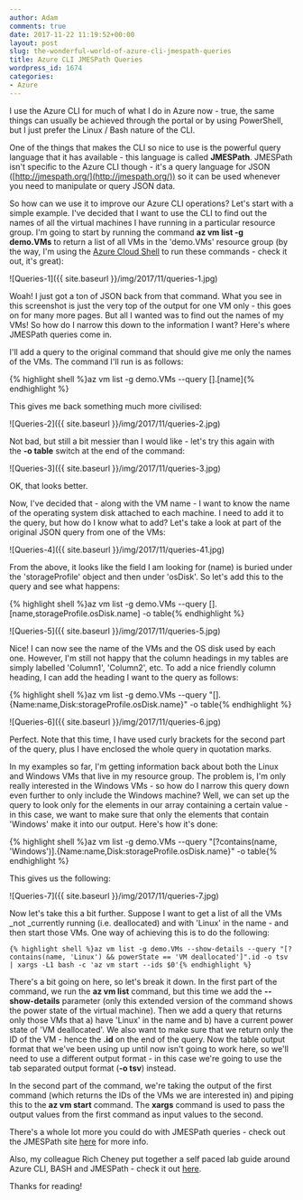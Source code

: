 ```yaml
---
author: Adam
comments: true
date: 2017-11-22 11:19:52+00:00
layout: post
slug: the-wonderful-world-of-azure-cli-jmespath-queries
title: Azure CLI JMESPath Queries
wordpress_id: 1674
categories:
- Azure
---
```


I use the Azure CLI for much of what I do in Azure now - true, the same things can usually be achieved through the portal or by using PowerShell, but I just prefer the Linux / Bash nature of the CLI.

One of the things that makes the CLI so nice to use is the powerful query language that it has available - this language is called **JMESPath**. JMESPath isn't specific to the Azure CLI though - it's a query language for JSON ([http://jmespath.org/](http://jmespath.org/)) so it can be used whenever you need to manipulate or query JSON data.<!-- more -->

So how can we use it to improve our Azure CLI operations? Let's start with a simple example. I've decided that I want to use the CLI to find out the names of all the virtual machines I have running in a particular resource group. I'm going to start by running the command **az vm list -g demo.VMs** to return a list of all VMs in the 'demo.VMs' resource group (by the way, I'm using the [Azure Cloud Shell](https://azure.microsoft.com/en-gb/features/cloud-shell/) to run these commands - check it out, it's great):

![Queries-1]({{ site.baseurl }}/img/2017/11/queries-1.jpg)

Woah! I just got a ton of JSON back from that command. What you see in this screenshot is just the very top of the output for one VM only - this goes on for many more pages. But all I wanted was to find out the names of my VMs! So how do I narrow this down to the information I want? Here's where JMESPath queries come in.

I'll add a query to the original command that should give me only the names of the VMs. The command I'll run is as follows:

    
{% highlight shell %}az vm list -g demo.VMs --query [].[name]{% endhighlight %}


This gives me back something much more civilised:

![Queries-2]({{ site.baseurl }}/img/2017/11/queries-2.jpg)

Not bad, but still a bit messier than I would like - let's try this again with the **-o table** switch at the end of the command:

![Queries-3]({{ site.baseurl }}/img/2017/11/queries-3.jpg)

OK, that looks better.

Now, I've decided that - along with the VM name - I want to know the name of the operating system disk attached to each machine. I need to add it to the query, but how do I know what to add? Let's take a look at part of the original JSON query from one of the VMs:

![Queries-4]({{ site.baseurl }}/img/2017/11/queries-41.jpg)

From the above, it looks like the field I am looking for (name) is buried under the 'storageProfile' object and then under 'osDisk'. So let's add this to the query and see what happens:

    
{% highlight shell %}az vm list -g demo.VMs --query [].[name,storageProfile.osDisk.name] -o table{% endhighlight %}


![Queries-5]({{ site.baseurl }}/img/2017/11/queries-5.jpg)

Nice! I can now see the name of the VMs and the OS disk used by each one. However, I'm still not happy that the column headings in my tables are simply labelled 'Column1', 'Column2', etc. To add a nice friendly column heading, I can add the heading I want to the query as follows:

    
{% highlight shell %}az vm list -g demo.VMs --query "[].{Name:name,Disk:storageProfile.osDisk.name}" -o table{% endhighlight %}


![Queries-6]({{ site.baseurl }}/img/2017/11/queries-6.jpg)

Perfect. Note that this time, I have used curly brackets for the second part of the query, plus I have enclosed the whole query in quotation marks.

In my examples so far, I'm getting information back about both the Linux and Windows VMs that live in my resource group. The problem is, I'm only really interested in the Windows VMs - so how do I narrow this query down even further to only include the Windows machine? Well, we can set up the query to look only for the elements in our array containing a certain value - in this case, we want to make sure that only the elements that contain 'Windows' make it into our output. Here's how it's done:

    
{% highlight shell %}az vm list -g demo.VMs --query "[?contains(name, 'Windows')].{Name:name,Disk:storageProfile.osDisk.name}" -o table{% endhighlight %}


This gives us the following:

![Queries-7]({{ site.baseurl }}/img/2017/11/queries-7.jpg)

Now let's take this a bit further. Suppose I want to get a list of all the VMs _not _currently running (i.e. deallocated) and with 'Linux' in the name - and then start those VMs. One way of achieving this is to do the following:

    
    {% highlight shell %}az vm list -g demo.VMs --show-details --query "[?contains(name, 'Linux') && powerState == 'VM deallocated']".id -o tsv | xargs -L1 bash -c 'az vm start --ids $0'{% endhighlight %}


There's a bit going on here, so let's break it down. In the first part of the command, we run the **az vm list** command, but this time we add the **--show-details** parameter (only this extended version of the command shows the power state of the virtual machine). Then we add a query that returns only those VMs that a) have 'Linux' in the name and b) have a current power state of 'VM deallocated'. We also want to make sure that we return only the ID of the VM - hence the **.id** on the end of the query. Now the table output format that we've been using up until now isn't going to work here, so we'll need to use a different output format - in this case we're going to use the tab separated output format (**-o tsv**) instead.

In the second part of the command, we're taking the output of the first command (which returns the IDs of the VMs we are interested in) and piping this to the **az vm start** command. The **xargs** command is used to pass the output values from the first command as input values to the second.

There's a whole lot more you could do with JMESPath queries - check out the JMESPath site [here](http://jmespath.org/) for more info.

Also, my colleague Rich Cheney put together a self paced lab guide around Azure CLI, BASH and JMESPath - check it out [here](https://azurecitadel.github.io/guides/cli/).

Thanks for reading!


